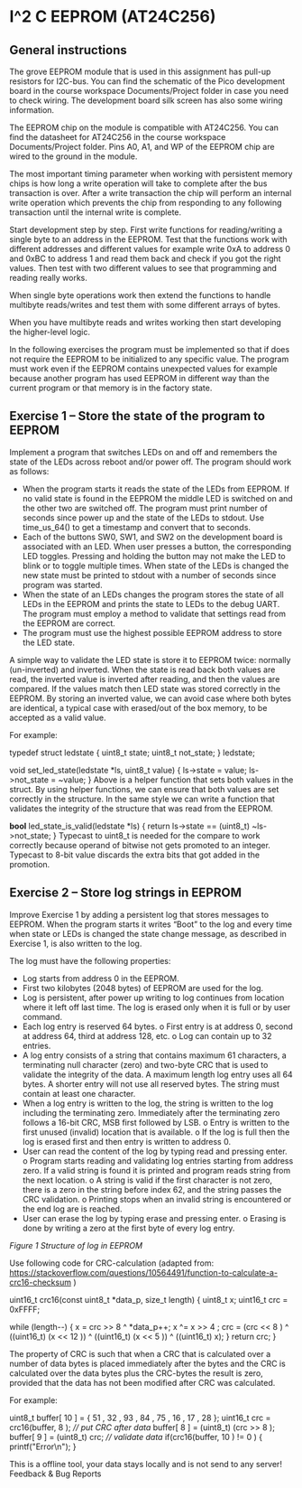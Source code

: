 # I^2 C EEPROM (AT24C256)

## General instructions

The grove EEPROM module that is used in this assignment has pull-up resistors for I2C-bus. You can find the
schematic of the Pico development board in the course workspace Documents/Project folder in case you
need to check wiring. The development board silk screen has also some wiring information.

The EEPROM chip on the module is compatible with AT24C256. You can find the datasheet for AT24C256 in
the course workspace Documents/Project folder. Pins A0, A1, and WP of the EEPROM chip are wired to the
ground in the module.

The most important timing parameter when working with persistent memory chips is how long a write
operation will take to complete after the bus transaction is over. After a write transaction the chip will
perform an internal write operation which prevents the chip from responding to any following transaction
until the internal write is complete.

Start development step by step. First write functions for reading/writing a single byte to an address in the
EEPROM. Test that the functions work with different addresses and different values for example write 0xA
to address 0 and 0xBC to address 1 and read them back and check if you got the right values. Then test with
two different values to see that programming and reading really works.

When single byte operations work then extend the functions to handle multibyte reads/writes and test
them with some different arrays of bytes.

When you have multibyte reads and writes working then start developing the higher-level logic.

In the following exercises the program must be implemented so that if does not require the EEPROM to be
initialized to any specific value. The program must work even if the EEPROM contains unexpected values for
example because another program has used EEPROM in different way than the current program or that
memory is in the factory state.


## Exercise 1 – Store the state of the program to EEPROM

Implement a program that switches LEDs on and off and remembers the state of the LEDs across reboot
and/or power off. The program should work as follows:

- When the program starts it reads the state of the LEDs from EEPROM. If no valid state is found in
    the EEPROM the middle LED is switched on and the other two are switched off. The program must
    print number of seconds since power up and the state of the LEDs to stdout. Use time_us_64() to
    get a timestamp and convert that to seconds.
- Each of the buttons SW0, SW1, and SW2 on the development board is associated with an LED.
    When user presses a button, the corresponding LED toggles. Pressing and holding the button may
    not make the LED to blink or to toggle multiple times. When state of the LEDs is changed the new
    state must be printed to stdout with a number of seconds since program was started.
- When the state of an LEDs changes the program stores the state of all LEDs in the EEPROM and
    prints the state to LEDs to the debug UART. The program must employ a method to validate that
    settings read from the EEPROM are correct.
- The program must use the highest possible EEPROM address to store the LED state.

A simple way to validate the LED state is store it to EEPROM twice: normally (un-inverted) and inverted.
When the state is read back both values are read, the inverted value is inverted after reading, and then the
values are compared. If the values match then LED state was stored correctly in the EEPROM. By storing an
inverted value, we can avoid case where both bytes are identical, a typical case with erased/out of the box
memory, to be accepted as a valid value.

For example:

typedef struct ledstate {
uint8_t state;
uint8_t not_state;
} ledstate;

void set_led_state(ledstate *ls, uint8_t value)
{
ls->state = value;
ls->not_state = ~value;
}
Above is a helper function that sets both values in the struct. By using helper functions, we can ensure that
both values are set correctly in the structure. In the same style we can write a function that validates the
integrity of the structure that was read from the EEPROM.

**bool** led_state_is_valid(ledstate *ls) {
return ls->state == (uint8_t) ~ls->not_state;
}
Typecast to uint8_t is needed for the compare to work correctly because operand of bitwise not gets
promoted to an integer. Typecast to 8-bit value discards the extra bits that got added in the promotion.


## Exercise 2 – Store log strings in EEPROM

Improve Exercise 1 by adding a persistent log that stores messages to EEPROM. When the program starts it
writes “Boot” to the log and every time when state or LEDs is changed the state change message, as
described in Exercise 1, is also written to the log.

The log must have the following properties:

- Log starts from address 0 in the EEPROM.
- First two kilobytes (2048 bytes) of EEPROM are used for the log.
- Log is persistent, after power up writing to log continues from location where it left off last time.
    The log is erased only when it is full or by user command.
- Each log entry is reserved 64 bytes.
    o First entry is at address 0, second at address 64, third at address 128, etc.
    o Log can contain up to 32 entries.
- A log entry consists of a string that contains maximum 61 characters, a terminating null character
    (zero) and two-byte CRC that is used to validate the integrity of the data. A maximum length log
    entry uses all 64 bytes. A shorter entry will not use all reserved bytes. The string must contain at
    least one character.
- When a log entry is written to the log, the string is written to the log including the terminating zero.
    Immediately after the terminating zero follows a 16-bit CRC, MSB first followed by LSB.
       o Entry is written to the first unused (invalid) location that is available.
       o If the log is full then the log is erased first and then entry is written to address 0.
- User can read the content of the log by typing read and pressing enter.
    o Program starts reading and validating log entries starting from address zero. If a valid string
       is found it is printed and program reads string from the next location.
    o A string is valid if the first character is not zero, there is a zero in the string before index 62,
       and the string passes the CRC validation.
    o Printing stops when an invalid string is encountered or the end log are is reached.
- User can erase the log by typing erase and pressing enter.
    o Erasing is done by writing a zero at the first byte of every log entry.

_Figure 1 Structure of log in EEPROM_


Use following code for CRC-calculation
(adapted from: https://stackoverflow.com/questions/10564491/function-to-calculate-a-crc16-checksum )

uint16_t crc16(const uint8_t *data_p, size_t length) {
uint8_t x;
uint16_t crc = 0xFFFF;

while (length--) {
x = crc >> 8 ^ *data_p++;
x ^= x >> 4 ;
crc = (crc << 8 ) ^ ((uint16_t) (x << 12 )) ^ ((uint16_t) (x << 5 )) ^ ((uint16_t) x);
}
return crc;
}

The property of CRC is such that when a CRC that is calculated over a number of data bytes is placed
immediately after the bytes and the CRC is calculated over the data bytes plus the CRC-bytes the result is
zero, provided that the data has not been modified after CRC was calculated.

For example:

uint8_t buffer[ 10 ] = { 51 , 32 , 93 , 84 , 75 , 16 , 17 , 28 };
uint16_t crc = crc16(buffer, 8 );
_// put CRC after data_
buffer[ 8 ] = (uint8_t) (crc >> 8 );
buffer[ 9 ] = (uint8_t) crc;
_// validate data_
if(crc16(buffer, 10 ) != 0 ) {
printf("Error\n");
}



This is a offline tool, your data stays locally and is not send to any server!
Feedback & Bug Reports
